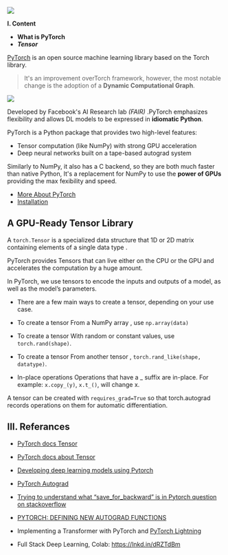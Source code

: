 ![](https://github.com/pytorch/pytorch/blob/master/docs/source/_static/img/pytorch-logo-dark.png)


**I. Content**

- **What is PyTorch**
- ***Tensor***



[PyTorch](https://us.hidester.com/proxy.php?u=eJwrtjI0s1ISmnSq537GmV4ne9cnTHXz1JWsAXPICVc%3D&b=7) is an open source machine learning library based on the Torch library.
        
   >  It's an improvement overTorch framework, however, the most notable change is the adoption of a **Dynamic Computational Graph**.
        
   ![](https://github.com/pytorch/pytorch/blob/master/docs/source/_static/img/dynamic_graph.gif)
    
Developed by Facebook's AI Research lab *(FAIR)* .PyTorch emphasizes flexibility and allows DL models to be expressed in **idiomatic Python**.



PyTorch is a Python package that provides two high-level features:
   
   - Tensor computation (like NumPy) with strong GPU acceleration
   - Deep neural networks built on a tape-based autograd system

Similarly to NumPy, it also has a C backend, so they are both much faster than native Python, It's a replacement for NumPy to use the **power of GPUs** providing the max fexibility and speed.

- [More About PyTorch](https://github.com/pytorch/pytorch#more-about-pytorch)
- [Installation](https://github.com/pytorch/pytorch#installation)
 
 
## A GPU-Ready Tensor Library   
      
A `torch.Tensor` is a  specialized data structure that 1D or 2D matrix containing elements of a single data type .


PyTorch provides Tensors that can live either on the CPU or the GPU and accelerates the computation by a huge amount.

      
In PyTorch, we use tensors to encode the inputs and outputs of a model, as well as the model’s parameters.
      
   - There are a few main ways to create a tensor, depending on your use case.

   - To create a tensor From a NumPy array , use `np.array(data)`
   
   - To create a tensor With random or constant values, use `torch.rand(shape)`.
   - To create a tensor From another tensor , `torch.rand_like(shape, datatype)`.

   - In-place operations Operations that have a _ suffix are in-place. For example: `x.copy_(y)`, `x.t_()`, will change x.

A tensor can be created with `requires_grad=True` so that torch.autograd records operations on them for automatic differentiation.





III. **Referances**
------------

- [PyTorch docs Tensor](https://pytorch.org/docs/stable/tensors.html)
- [PyTorch docs about Tensor](https://pytorch.org/docs/stable/tensors.html)

- [Developing deep learning models using  Pytorch](https://www.coursera.org/learn/deep-neural-networks-with-pytorch/home/welcome)

- [PyTorch Autograd](https://towardsdatascience.com/pytorch-autograd-understanding-the-heart-of-pytorchs-magic-2686cd94ec95)

- [Trying to understand what “save_for_backward” is in Pytorch question on stackoverflow](https://stackoverflow.com/questions/64460017/trying-to-understand-what-save-for-backward-is-in-pytorch)

- [PYTORCH: DEFINING NEW AUTOGRAD FUNCTIONS](https://pytorch.org/tutorials/beginner/examples_autograd/two_layer_net_custom_function.html)

- Implementing a Transformer with PyTorch and [PyTorch Lightning](https://www.linkedin.com/company/pytorch-lightning/?lipi=urn%3Ali%3Apage%3Ad_flagship3_profile_view_base_recent_activity_details_shares%3BO3kQZoBQQd6AwlfGTfvmDg%3D%3D)

- Full Stack Deep Learning, Colab: https://lnkd.in/dRZTdBm
